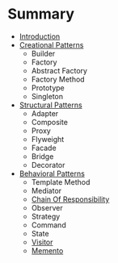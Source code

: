 # Summary

* [Introduction](README.md)
* [Creational Patterns](chapter1.md)
  * Builder
  * Factory
  * Abstract Factory
  * Factory Method
  * Prototype
  * Singleton
* [Structural Patterns](structural-patterns.md)
  * Adapter
  * Composite
  * Proxy
  * Flyweight
  * Facade
  * Bridge
  * Decorator
* [Behavioral Patterns](behavioral-patterns.md)
  * Template Method
  * Mediator
  * [Chain Of Responsibility](behavioral-patterns/chain-of-responsibility.md)
  * Observer
  * Strategy
  * Command
  * State
  * [Visitor](behavioral-patterns/visitor.md)
  * [Memento](behavioral-patterns/memento.md)

